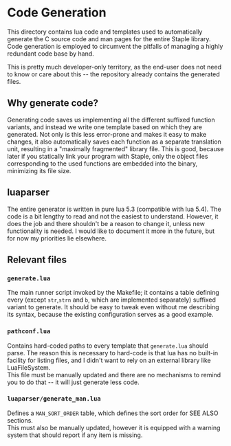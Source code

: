 # Code Generation

This directory contains lua code and templates used to automatically generate
the C source code and man pages for the entire Staple library. Code generation
is employed to circumvent the pitfalls of managing a highly redundant code base
by hand.

This is pretty much developer-only territory, as the end-user does not need to
know or care about this -- the repository already contains the generated files.

## Why generate code?

Generating code saves us implementing all the different suffixed function
variants, and instead we write one template based on which they are generated.
Not only is this less error-prone and makes it easy to make changes, it also
automatically saves each function as a separate translation unit, resulting in a
"maximally fragmented" library file. This is good, because later if you
statically link your program with Staple, only the object files corresponding to
the used functions are embedded into the binary, minimizing its file size.

## luaparser

The entire generator is written in pure lua 5.3 (compatible with lua 5.4). The
code is a bit lengthy to read and not the easiest to understand. However, it
does the job and there shouldn't be a reason to change it, unless new
functionality is needed. I would like to document it more in the future, but for
now my priorities lie elsewhere.

## Relevant files

### `generate.lua`

The main runner script invoked by the Makefile; it contains a table defining
every (except `str`,`strn` and `b`, which are implemented separately) suffixed
variant to generate. It should be easy to tweak even without me describing its
syntax, because the existing configuration serves as a good example.

### `pathconf.lua`

Contains hard-coded paths to every template that `generate.lua` should parse.
The reason this is necessary to hard-code is that lua has no built-in facility
for listing files, and I didn't want to rely on an external library like
LuaFileSystem. \
This file must be manually updated and there are no mechanisms to remind you to
do that -- it will just generate less code.

### `luaparser/generate_man.lua`

Defines a `MAN_SORT_ORDER` table, which defines the sort order for SEE ALSO
sections. \
This must also be manually updated, however it is equipped with a
warning system that should report if any item is missing.
